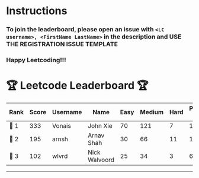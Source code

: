 # Instructions
### To join the leaderboard, please open an issue with `<LC username>, <FirstName LastName>` in the description and USE THE REGISTRATION ISSUE TEMPLATE
### Happy Leetcoding!!!


# 🏆 Leetcode Leaderboard 🏆

| Rank | Score | Username       | Name | Easy | Medium | Hard | Problems Solved |
|------|----------------|-----------------|-------------------|--------------|--------------|--------------|--------------|
| 🥇 1 | 333 | Vonais | John Xie | 70 | 121 | 7 | 198 |
| 🥈 2 | 195 | arnsh | Arnav Shah | 30 | 66 | 11 | 107 |
| 🥉 3 | 102 | wlvrd | Nick Walvoord | 25 | 34 | 3 | 62 |
---